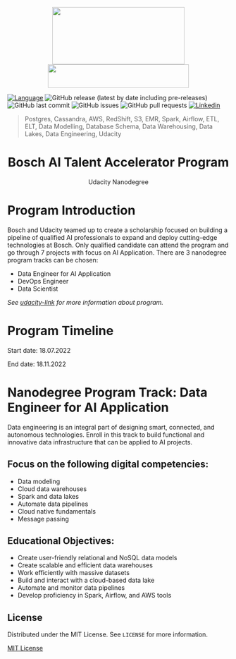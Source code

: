 <p align="center">
  <img width="300" height="130" src="https://upload.wikimedia.org/wikipedia/de/thumb/3/31/Bosch-logotype.svg/300px-Bosch-logotype.svg.png">
  <img width="320" height="53" src="https://upload.wikimedia.org/wikipedia/commons/thumb/e/e8/Udacity_logo.svg/320px-Udacity_logo.svg.png">
</p>


<!-- Add buttons here -->
[![Language](https://img.shields.io/badge/Python-3.9%2B-brightgreen?style=flat&logo=Python)](https://www.python.org/downloads/release/python-365/) ![GitHub release (latest by date including pre-releases)](https://img.shields.io/github/v/release/DucAnh-Lai/Bosch-AI-Talent-Accelerator-Scholarship-Program?color=red&include_prereleases)
![GitHub last commit](https://img.shields.io/github/last-commit/DucAnh-Lai/Bosch-AI-Talent-Accelerator-Scholarship-Program?color=yellow)
![GitHub issues](https://img.shields.io/github/issues-raw/djanmagno/DucAnh-Lai/Bosch-AI-Talent-Accelerator-Scholarship-Program?color=orange)
![GitHub pull requests](https://img.shields.io/github/issues-pr/DucAnh-Lai/Bosch-AI-Talent-Accelerator-Scholarship-Program?color=blueviolet)
[![Linkedin](https://img.shields.io/badge/Linkedin-blue?style=flat&logo=Linkedin)]()


> Postgres, Cassandra, AWS, RedShift, S3, EMR, Spark, Airflow, ETL, ELT, Data Modelling, Database Schema, Data Warehousing, Data Lakes, Data Engineering, Udacity

<p align="center">
 </a>
 <h1 align="center">Bosch AI Talent Accelerator Program</h1>
 <p align="center">
  Udacity Nanodegree
  <br />
 </p>


# Program Introduction
Bosch and Udacity teamed up to create a scholarship focused on building a pipeline of qualified AI professionals to expand and deploy cutting-edge technologies at Bosch.
Only qualified candidate can attend the program and go through 7 projects with focus on AI Application.
There are 3 nanodegree program tracks can be chosen: 
* Data Engineer for AI Application
* DevOps Engineer
* Data Scientist

*See [udacity-link](https://www.udacity.com/scholarships/bosch-ai-talent-accelerator) for more information about program.*

# Program Timeline
Start date: 18.07.2022

End date: 18.11.2022

# Nanodegree Program Track: Data Engineer for AI Application 
Data engineering is an integral part of designing smart, connected, and autonomous technologies. Enroll in this track to build functional and innovative data infrastructure that can be applied to AI projects.
## Focus on the following digital competencies:
* Data modeling
* Cloud data warehouses
* Spark and data lakes
* Automate data pipelines
* Cloud native fundamentals
* Message passing

## Educational Objectives:

* Create user-friendly relational and NoSQL data models
* Create scalable and efficient data warehouses
* Work efficiently with massive datasets
* Build and interact with a cloud-based data lake
* Automate and monitor data pipelines
* Develop proficiency in Spark, Airflow, and AWS tools

<!-- LICENSE -->

## License
Distributed under the MIT License. See `LICENSE` for more information.

[MIT License](https://opensource.org/licenses/MIT)

